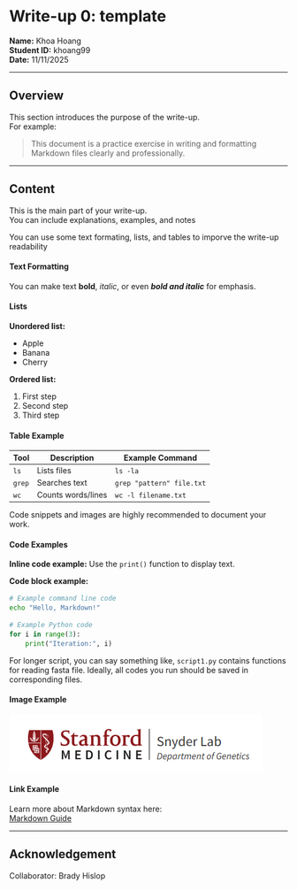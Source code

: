 # Write-up 0: template

**Name:** Khoa Hoang  
**Student ID:** khoang99  
**Date:** 11/11/2025  

---

## Overview

This section introduces the purpose of the write-up.  
For example:  
> This document is a practice exercise in writing and formatting Markdown files clearly and professionally.

---

## Content

This is the main part of your write-up.  
You can include explanations, examples, and notes 

You can use some text formating, lists, and tables to imporve the write-up readability
#### **Text Formatting**

You can make text **bold**, *italic*, or even ***bold and italic*** for emphasis.

#### **Lists**

**Unordered list:**
- Apple  
- Banana  
- Cherry  

**Ordered list:**
1. First step  
2. Second step  
3. Third step  

#### **Table Example**

| Tool | Description         | Example Command        |
|------|---------------------|------------------------|
| `ls` | Lists files         | `ls -la`               |
| `grep` | Searches text     | `grep "pattern" file.txt` |
| `wc` | Counts words/lines  | `wc -l filename.txt`   |

Code snippets and images are highly recommended to document your work.

#### **Code Examples**

**Inline code example:** Use the `print()` function to display text.  

**Code block example:**

```bash
# Example command line code
echo "Hello, Markdown!"
```

```python
# Example Python code
for i in range(3):
    print("Iteration:", i)
```

For longer script, you can say something like, `script1.py` contains functions for reading fasta file. Ideally, all codes you run should be saved in corresponding files. 


#### **Image Example**

![Example placeholder image](./snyderlab.png)

#### **Link Example**

Learn more about Markdown syntax here:  
[Markdown Guide](https://www.markdownguide.org/basic-syntax/)

---


## Acknowledgement
Collaborator: Brady Hislop
